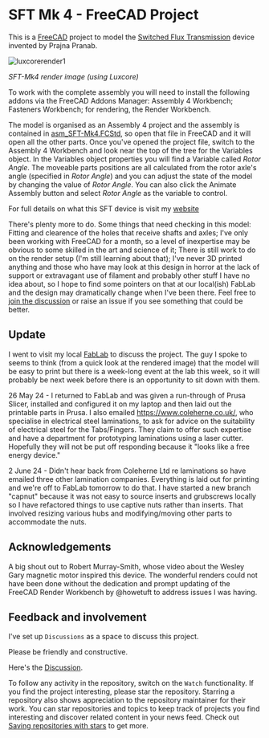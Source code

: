 # SFT Mk 4 - FreeCAD Project
This is a [FreeCAD](https://freecad.org/) project to model the [Switched Flux Transmission](https://tomboy-pink.co.uk/SFT/) device invented by Prajna Pranab.

![luxcorerender1](https://github.com/prajna-pranab/SFT/assets/4018272/507b2ab9-f08d-45ae-ac46-6c79fb8a82e0)

*SFT-Mk4 render image (using Luxcore)*

To work with the complete assembly you will need to install the following  addons via the FreeCAD Addons Manager: Assembly 4 Workbench; Fasteners Workbench; for rendering, the Render Workbench.

The model is organised as an Assembly 4 project and the assembly is contained in [asm_SFT-Mk4.FCStd](./asm_SFT-Mk4.FCStd), so open that file in FreeCAD and it will open all the other parts. Once you've opened the project file, switch to the Assembly 4 Workbench and look near the top of the tree for the Variables object. In the Variables object properties you will find a Variable called _Rotor Angle_. The moveable parts positions are all calculated from the rotor axle's angle (specified in _Rotor Angle_) and you can adjust the state of the model by changing the value of _Rotor Angle_. You can also click the Animate Assembly button and select _Rotor Angle_ as the variable to control.

For full details on what this SFT device is visit my [website](https://tomboy-pink.co.uk/SFT/)

There's plenty more to do. Some things that need checking in this model: Fitting and clearence of the holes that receive shafts and axles; I've only been working with FreeCAD for a month, so a level of inexpertise may be obvious to some skilled in the art and science of it; There is still work to do on the render setup (I'm still learning about that); I've never 3D printed anything and those who have may look at this design in horror at the lack of support or extravagant use of filament and probably other stuff I have no idea about, so I hope to find some pointers on that at our local(ish) FabLab and the design may dramatically change when I've been there. Feel free to [join the discussion][Discussion] or raise an issue if you see something that could be better.

## Update

I went to visit my local [FabLab](https://www.fablabs.io/labs/fablabaldeiasdoxisto) to discuss the project. The guy I spoke to seems to think (from a quick look at the rendered image) that the model will be easy to print but there is a week-long event at the lab this week, so it will probably be next week before there is an opportunity to sit down with them.

26 May 24 - I returned to FabLab and was given a run-through of Prusa Slicer, installed and configured it on my laptop and then laid out the printable parts in Prusa. I also emailed https://www.coleherne.co.uk/, who specialise in electrical steel laminations, to ask for advice on the suitability of electrical steel for the Tabs/Fingers. They claim to offer such expertise and have a department for prototyping laminations using a laser cutter. Hopefully they will not be put off responding because it "looks like a free energy device."

2 June 24 - Didn't hear back from Coleherne Ltd re laminations so have emailed three other lamination companies. Everything is laid out for printing and we're off to FabLab tomorrow to do that. I have started a new branch "capnut" because it was not easy to source inserts and grubscrews locally so I have refactored things to use captive nuts rather than inserts. That involved resizing various hubs and modifying/moving other parts to accommodate the nuts.

## Acknowledgements

A big shout out to Robert Murray-Smith, whose video about the Wesley Gary magnetic motor inspired this device. The wonderful renders could not have been done without the dedication and prompt updating of the FreeCAD Render Workbench by @howetuft to address issues I was having.

## Feedback and involvement

I've set up `Discussions` as a space to discuss this project.

Please be friendly and constructive. 

Here's the [Discussion][Discussion].

To follow any activity in the repository, switch on the `Watch` functionality. If you find the project interesting, please star the repository. Starring a repository also shows appreciation to the repository maintainer for their work. You can star repositories and topics to keep track of projects you find interesting and discover related content in your news feed. Check out [Saving repositories with stars](https://docs.github.com/en/get-started/exploring-projects-on-github/saving-repositories-with-stars) to get more.

[Discussion]: https://github.com/prajna-pranab/SFT/discussions
